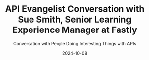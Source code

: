 ---
title: API Evangelist Conversation with Sue Smith, Senior Learning Experience Manager at Fastly
description: Sue Smith, Senior Learning Experience Manager at Fastly came by to chat with me about the state of education in the tech sector. Sue has a genuine passion for education and can take just about any area of the tech landscape, dive-in, and begin helping onboard others to some very complex topics. Sue and I share a concern about the amount of investment enterprises and startups make across their operations and teams, and question that we all have enough discipline to consider ourselves engineers. This episode went five minutes beyond the normal cut-off, because I just wasn't paying attention and just enjoying talking with Sue.
date: 2024-10-08
guestName: Sue Smith
guestRole: Experience
guestCompany: Fastly
guestIndustry: CDN
guestImage: /assets/img/people/sue-smith-headshot.jpeg
bio: Hiya I've been working in developer education since 2007, before that I worked in public sector arts venue management for several years and did a load of temp jobs in various other industries. I specialise in developer learning and enablement on community software products, most recently Glitch. Highlights include designing education strategy at Postman and building out the platform’s initial training and certification program, and co-founding a non-profit that partnered with the Mozilla Foundation on a series of open education events. I'm currently Senior Learning Experience Manager at Fastly, focused on building cross-functional learning strategy and empowering people to build the web!
obfuscated: false
summary: Providing the education any platform will need.
subtitle: Conversation with People Doing Interesting Things with APIs
audio_file: https://kinlane-productions2.s3.amazonaws.com/api-evangelist-conversations/api-evangelist-conversations-sue-smith-experience-fastly.wav
audio_length: 110058974 
youtubeId:  y145tNGjISg
sound_cloud: https://soundcloud.com/kinlane/api-evangelist-conversation-with-sue-smith-senior-learning-experience-manager-at-fastly
duration: '0:20:48'
publish_date: "2024-10-08 15:00:00"
url: https://conversations.apievangelist.com/sessions/2024-10-08-sue-smith-fastly.html
tags:
  - CDN
  - Edge
  - Content
partnerImage: https://kinlane-productions2.s3.amazonaws.com/api-evangelist-partners/tyk-banner-728.png
partnerUrl: https://bit.ly/47QycFN
partnerTitle: The universal API management tool for REST, GraphQL, gRPC and Async APIs
conversation: 

  - question: Who are you?
    answer: Hi, I'm Sue Smith.

  - question: What do you do?
    answer: Um, that's a good question. And my description of it changes frequently. Um, how I'm going to describe it now is that I make learning experiences to help people build with [00:01:00] technology. Usually developer technology and usually for the web. 

  - question: What is education in technology?
    answer: I've enjoyed the heavy sigh when you said DevRel there. I felt that. Do you know what? It's always been the kind of poor relation in the, I'm going to say the age of DevRel. Um, education was kind of included in whatever DevRel was, which varied wildly between companies, didn't it? But it was always a kind of neglected piece of it. Um, I [00:02:00] believe that that's changing because What DevRel was is radically changing for lots of different reasons. I think partly because startups are changing, because the way that funding works is changing. Um, I don't think we have the kind of luxury that we had to not be able to demonstrate impact. Effectively through that kind of work, um, I think that we probably focus too much on things like awareness and not enough on enablement. And for me it was interesting over the years to see that people in more customer facing functions, people who are maybe in the sales cycle, started to invest more in education. Then we did in developer community settings like DevRel. So there was some understanding that it was a necessary piece of the puzzle to enable people around a technology product. Um, what that looks like in the future, I'm not sure, but I do believe that education is one of the pieces of what we used to call developer relations that will survive. 

  - question: Do we properly teach the technology fundamentals?
    answer: You know, the fun piece is interesting, because I think one of the reasons that education wasn't invested in heavily was that it's not cool. It's not like shiny and interesting. But in terms of the fundamentals, I don't know what those are anymore. I don't know what the fundamentals are going to be for an AI assisted coding. reality. I don't know what people are going to need to know. And it's always been difficult when you, you know, when you teach people about technology, it's really difficult to keep track of changes in the industry and ecosystem and to be confident that you're teaching people valuable skills that they're going to go on to use because it changes so rapidly. But right now it's, it's changing so fundamentally that I don't know what people are going to need to learn and I don't know what they're going to be able to just outsource to some tool. [00:05:00] 

  - question: What do people need to learn to be successful?
    answer: Do you know what, in some ways it is changing fast, but I also [00:06:00] think that the AI situation is kind of forcing us to better articulate those things. You know, a few months ago when a lot of these AI assisted coding tools just suddenly exploded and there was this panic that we're, we're going to make software engineers obsolete and to me that was a reflection of the fact that we don't have a compelling, robust definition of what a software engineer does, of what the skill set is. And there seems to be this, in my view, misunderstanding that it's writing code You know that it's writing syntax, but it's not that's that's the detail Um, and I thought would be really interesting to me was would be for us to come up with a real Definition of what a software engineer does, you know If you let's say if you look at a more experienced engineer and you were to articulate what kind of value they bring to an organization You [00:07:00] know writing the correct syntax wouldn't make the list would it? It's that's not the skill set It's a more abstract set of skills You That they're able to deploy in different settings, different languages, different frameworks, different problems. Um, probably the more API relevant piece of that is, I think, a huge part of software engineering now is managing complexity because we build software in such a modular way, where we're plugging all these little Lego block components in, and that makes the managing of all that complexity is a really huge challenging part of the job, and I have a suspicion that it might be one of the parts that is least automatable, I feel like that's one of the pieces we're going to need a human for because it's kind of complex and nuanced and it depends on like an understanding of the context, business context, technical context, all the rest of it. In fact, that's a point where I would like to [00:08:00] ask you a question. You mentioned online, I think it was probably on LinkedIn, something about AI and that perhaps necessitating I return to the notion of the semantic API. Am I remembering that right? Yeah. I'd love to know more about that. 

  - question: What are semantic APis?
    answer: Yeah. I mean, uh, the semantic stuff is, It's one of those cycles in API land that kind of has come and gone several times and, and, and it's gone away. You don't hear a lot of folks talking about it. So, uh, JSON LD is a, is a semantic way of expressing, uh, JSON and using it. But that's part of a larger academic tradition around, uh, or discipline around, uh, language and semantics and ontology and linked data. And so there is actually a lot more, you speak of engineering and kind of discipline, [00:09:00] I think semantics has has more of a root in the real world, but it just was never deemed useful enough in, in API circles and JSON LD is actually very used. It's used if you, uh, schema. org. So if you go to schema. org and, and you, uh, you, Everything's represented as Jason Ld there. And if you want to zoom out more practical when you google something, you search and you see those little cards at the top. So if you search for Sue Smith, you know, if you search for fastly, if you search For these, these concepts that are a people, a person, a company, these are all, uh, semantically labeled with Jason LD. And that's why you see that card at the top. So a book is a book, an event is an event. And so these semantics are really important, but they're not easy and you have to do a lot of [00:10:00] work and. I'm definitely not an expert. I'm very new to that space. But every time I dive in and spend time and work with, uh, folks in academia who are doing interesting things there, I realize how much I don't know and how much foundation that is for me. Language, meaning relationships. There's a lot that goes into it before you actually get to the actual semantics. There's a lot more foundational things that you have to go into and so kind of bringing this back to, um, hey, I I'm just not convinced there's there's enough will to do the work there because if if we weren't willing to semantically, uh, enrich and decorate our API's before, uh, And our data. I just don't have a lot of faith that we're going to do it in service of AI and we're going to expect like AI to do this. And, and there's a lot of devil in those details. And I don't think [00:11:00] we, back to your word, use of the word engineer. Um, I think we like to play engineer and call ourselves engineers. And I don't think we are. I mean, if you think about building architectural engineers, you know, that are building things and, and kind of what you were alluding to is. You know, the code itself is just an output, you know, the bridge or the building is, is just the results of that work. But what are all the things that an engineer has to, has to learn, you know, physics, um, you know, geology. There's a lot of things that have to come in to know how, if that building or bridge is going to stand. And do you feel like those things exist in our world that we have enough discipline and have been doing that? 

  - question: Do you feel like we have enough discipline to be called engineers?
    answer: Absolutely not. Do you know what else I would like from traditional engineering disciplines? Apprenticeships. Wouldn't that be nice if we didn't keep the hell out of tech jobs and we [00:12:00] actually trained people on the job and you were able to access these jobs without having had access to some sort of super privileged degree? That's a side rant. I'm not going to go on. But this is really interesting to me because one of the things I'm doing just now Um, Um, I, where I work at the moment at Fastly, we have an edge computing platform. So I'm trying to teach people about edge computing. And a huge part of the challenge is conceptual. And I'm trying to articulate to my co workers that for a technology like that, that you have to leverage abstractions and mental models and that kind of thing. And so I've been doing a bit of reading about it, and code comprehension and that kind of thing. And one of the distinctions I came across. Was that when an engineer is understanding a system that the knowledge that they have about that system is both semantic and syntactic. So the [00:13:00] semantic knowledge being like understanding how the components interact, how it interacts with the context around it, technical context. You could maybe even stretch that to say. Understanding the business or socio cultural context, even, and it kind of sounds like, if I'm understanding correctly, what you're talking about, if we did actually invest in that, would be some sort of machine processable version of that knowledge? Does that sound right?

  - question: What are the technology fundamentals?
    answer:  No, I think so. I think, and I think there's a lot of groundwork laid when it comes to, Networking, uh, when it comes to, uh, the how the internet works, how the internet came to be that, um, people gloss over and people just take for granted at this point. And then you don't need to understand it. It just works. Um, but how, how, how that large system works. works. And I [00:14:00] think this is why we've ended up with graph QL and web sockets and other things. Not that there's not a need for those layers. I'm not trying to bash those, but I just don't think people have done the work to go. Well, what are we doing on graph on H T T P? What are we doing with the basics of networking? What, uh, what models of of Are there out there? What patterns? There's a lot of architectural patterns when it comes to software that are 30 40 50 years old. Um, and they're not even near as old as engineering, classic engineering concepts. They're still pretty in in their infancy. And I just don't think we have, um, The affordances, the money, the resources and time to, uh, to teach people these things, uh, in their jobs. It's, it's, it's the underlying funding model, the winds changing. Um, and I don't think people see the, the negative influence of venture capital in changing the winds. And not prioritizing [00:15:00] these foundational concepts and people learning them. 

  - question: How do we educate people when things always change?
    answer: Totally something else i've started becoming aware of recently with having lost track I've gotten older and haven't been around in the tech industry for a while is that For a lot of younger people the way that they've accessed the web It's been through platforms through walled gardens and all that and so one of the things that i'm spending about my time doing now is explaining to people some of those web fundamentals like Why it's a good idea to have your own domain, that kind of thing that people have just never even been introduced to these ideas and they don't necessarily have a solid distinction between like looking at an app on your phone and the web, you know, then there's so much there that's also that's tight that's part of the same story because it's about these big platforms that wanted to Keep people within the bounds of their apps, isn't it? And I think we have even [00:16:00] more work to do now because of that lost all that knowledge 

  - question: Are we losing the web through walled gardens?
    answer: Yeah, it's interesting because when people started leaving Twitter en masse, it seemed like there was a moment when people started to become aware of this idea of an algorithmic timeline, and that there was something going on. determining your experience and the information you were exposed to that was not transparent and that wasn't under your control. Um, and platforms like Mastodon, I feel like there was a brief opportunity there to use that to educate [00:17:00] people, but unfortunately it suffered from something that a lot of tech suffers from and that it's extremely difficult. for people to use if they don't have like 14 advanced degrees in computer science. Uh, I've seen one of the things I find really encouraging is that I see young people on TikTok getting angry about the fact that, like, they're looking at the feed on their phone and their pals seeing something different. And they're going, wait a minute, what's going on here? And it's not just the fact that it's not a chronological feed, it's the fact that there's some mechanism that they can't see. You know, and that's a tremendous opportunity for education. 

  - question: Are we feeding developers curiosity?
    answer: I think so, because especially for that platform in particular, it's such a kind of empowered community of young people. They want to know, they want to understand the mechanisms of power. They want to know what the dynamics are [00:18:00] that are leading to the experiences that they're having, wherever it is, including the web.

  - question: How do you recharge your batteries?
    answer: I have  a mortgage to pay.  Do you know, I've never really lost my love for doing this education work because education changed the trajectory of my life. When I was younger, I don't, I don't think I had a future. That sounds melodramatic. But, you know, I came from a poor background. It was a rough time. And I had access to this course that was free. Because the Scottish government was funding any software course, and it was a foundation software development, and it just put my life on a completely different trajectory. I've had so many opportunities, I've had an experience of life that I couldn't have imagined. [00:19:00] And I want other people to have that experience. And there's also, it's also slightly fueled by the rage at how gatekept and privileged Terk is. That fuels me to an extent as well. 
---